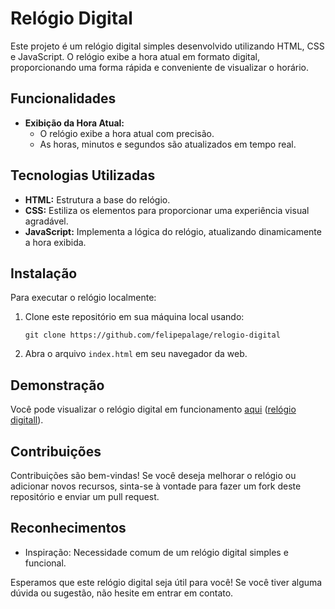 # Relógio Digital

Este projeto é um relógio digital simples desenvolvido utilizando HTML, CSS e JavaScript. O relógio exibe a hora atual em formato digital, proporcionando uma forma rápida e conveniente de visualizar o horário.

## Funcionalidades

- **Exibição da Hora Atual:**
  - O relógio exibe a hora atual com precisão.
  - As horas, minutos e segundos são atualizados em tempo real.

## Tecnologias Utilizadas

- **HTML:** Estrutura a base do relógio.
- **CSS:** Estiliza os elementos para proporcionar uma experiência visual agradável.
- **JavaScript:** Implementa a lógica do relógio, atualizando dinamicamente a hora exibida.

## Instalação

Para executar o relógio localmente:

1. Clone este repositório em sua máquina local usando:

   ```
   git clone https://github.com/felipepalage/relogio-digital
   ```

2. Abra o arquivo `index.html` em seu navegador da web.

## Demonstração

Você pode visualizar o relógio digital em funcionamento [aqui](#https://felipepalage.github.io/relogio-digital/) ([relógio digitall](https://felipepalage.github.io/relogio-digital/)).

## Contribuições

Contribuições são bem-vindas! Se você deseja melhorar o relógio ou adicionar novos recursos, sinta-se à vontade para fazer um fork deste repositório e enviar um pull request.



## Reconhecimentos

- Inspiração: Necessidade comum de um relógio digital simples e funcional.

Esperamos que este relógio digital seja útil para você! Se você tiver alguma dúvida ou sugestão, não hesite em entrar em contato.
